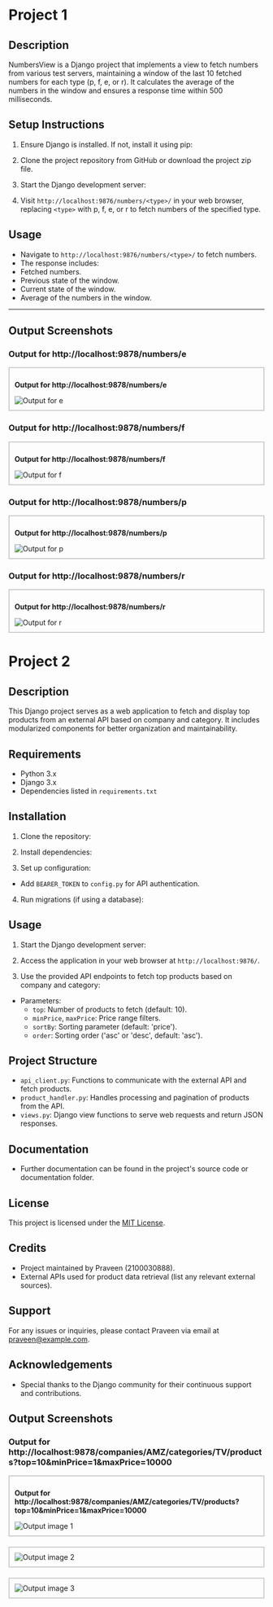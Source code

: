 
# Project 1

## Description
NumbersView is a Django project that implements a view to fetch numbers from various test servers, maintaining a window of the last 10 fetched numbers for each type (p, f, e, or r). It calculates the average of the numbers in the window and ensures a response time within 500 milliseconds.

## Setup Instructions
1. Ensure Django is installed. If not, install it using pip:

2. Clone the project repository from GitHub or download the project zip file.

3. Start the Django development server:

4. Visit `http://localhost:9876/numbers/<type>/` in your web browser, replacing `<type>` with p, f, e, or r to fetch numbers of the specified type.

## Usage
- Navigate to `http://localhost:9876/numbers/<type>/` to fetch numbers.
- The response includes:
- Fetched numbers.
- Previous state of the window.
- Current state of the window.
- Average of the numbers in the window.

---

## Output Screenshots

### Output for http://localhost:9878/numbers/e
<div style="border: 2px solid #ccc; padding: 10px; margin-bottom: 20px; max-width: 600px;">
    <p><strong>Output for http://localhost:9878/numbers/e</strong></p>
    <img src="https://github.com/deekshith-31123/2100031123/assets/109582945/530ca7f2-9c38-4b7d-a4b2-8caa212cdf53" alt="Output for e" style="max-width: 100%; height: auto; display: block; margin: 0 auto;">
</div>

### Output for http://localhost:9878/numbers/f
<div style="border: 2px solid #ccc; padding: 10px; margin-bottom: 20px; max-width: 600px;">
    <p><strong>Output for http://localhost:9878/numbers/f</strong></p>
    <img src="https://github.com/deekshith-31123/2100031123/assets/109582945/0e6d0d57-f5f4-4369-840c-4a3fd611014f" alt="Output for f" style="max-width: 100%; height: auto; display: block; margin: 0 auto;">
</div>

### Output for http://localhost:9878/numbers/p
<div style="border: 2px solid #ccc; padding: 10px; margin-bottom: 20px; max-width: 600px;">
    <p><strong>Output for http://localhost:9878/numbers/p</strong></p>
    <img src="https://github.com/deekshith-31123/2100031123/assets/109582945/324668e2-9426-462e-869e-ddb5ce30d2cf" alt="Output for p" style="max-width: 100%; height: auto; display: block; margin: 0 auto;">
</div>

### Output for http://localhost:9878/numbers/r
<div style="border: 2px solid #ccc; padding: 10px; margin-bottom: 20px; max-width: 600px;">
    <p><strong>Output for http://localhost:9878/numbers/r</strong></p>
    <img src="https://github.com/deekshith-31123/2100031123/assets/109582945/686fd9a6-2a89-40f8-922f-f607fa8c8e1e" alt="Output for r" style="max-width: 100%; height: auto; display: block; margin: 0 auto;">
</div>


# Project 2

## Description
This Django project serves as a web application to fetch and display top products from an external API based on company and category. It includes modularized components for better organization and maintainability.

## Requirements
- Python 3.x
- Django 3.x
- Dependencies listed in `requirements.txt`

## Installation
1. Clone the repository:

2. Install dependencies:
3. Set up configuration:
- Add `BEARER_TOKEN` to `config.py` for API authentication.

4. Run migrations (if using a database):

## Usage
1. Start the Django development server:

2. Access the application in your web browser at `http://localhost:9876/`.

3. Use the provided API endpoints to fetch top products based on company and category:
- Parameters:
  - `top`: Number of products to fetch (default: 10).
  - `minPrice`, `maxPrice`: Price range filters.
  - `sortBy`: Sorting parameter (default: 'price').
  - `order`: Sorting order ('asc' or 'desc', default: 'asc').

## Project Structure
- `api_client.py`: Functions to communicate with the external API and fetch products.
- `product_handler.py`: Handles processing and pagination of products from the API.
- `views.py`: Django view functions to serve web requests and return JSON responses.

## Documentation
- Further documentation can be found in the project's source code or documentation folder.

## License
This project is licensed under the [MIT License](https://opensource.org/licenses/MIT).

## Credits
- Project maintained by Praveen (2100030888).
- External APIs used for product data retrieval (list any relevant external sources).

## Support
For any issues or inquiries, please contact Praveen via email at praveen@example.com.

## Acknowledgements
- Special thanks to the Django community for their continuous support and contributions.


## Output Screenshots


### Output for http://localhost:9878/companies/AMZ/categories/TV/products?top=10&minPrice=1&maxPrice=10000

<div style="border: 2px solid #ccc; padding: 10px; margin-bottom: 20px; max-width: 600px;">
    <p><strong>Output for http://localhost:9878/companies/AMZ/categories/TV/products?top=10&minPrice=1&maxPrice=10000</strong></p>
    <img src="https://github.com/deekshith-31123/2100031123/assets/109582945/c656a7f9-dc35-4061-8e3d-30cf88607758" alt="Output image 1" style="max-width: 100%; height: auto; display: block; margin: 0 auto;">
</div>

<div style="border: 2px solid #ccc; padding: 10px; margin-bottom: 20px; max-width: 600px;">
    <img src="https://github.com/deekshith-31123/2100031123/assets/109582945/65b2ae72-64be-4a7a-8052-fb1bb342c87d" alt="Output image 2" style="max-width: 100%; height: auto; display: block; margin: 0 auto;">
</div>

<div style="border: 2px solid #ccc; padding: 10px; margin-bottom: 20px; max-width: 600px;">
    <img src="https://github.com/deekshith-31123/2100031123/assets/109582945/cf98e9f3-6e2b-4b71-acc1-f7fb07ed7e53" alt="Output image 3" style="max-width: 100%; height: auto; display: block; margin: 0 auto;">
</div>

